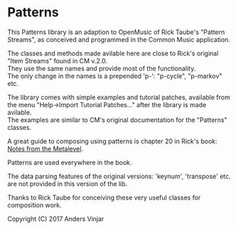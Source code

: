 # Patterns

This Patterns library is an adaption to OpenMusic of Rick Taube's "Pattern Streams", as conceived and programmed in the Common Music application.

The classes and methods made avilable here are close to Rick's original "Item Streams" found in CM v.2.0.  
They use the same names and provide most of the functionality.  
The only change in the names is a prepended 'p-': "p-cycle", "p-markov" etc.

The library comes with simple examples and tutorial patches, available from the menu "Help->Import Tutorial Patches..." after
the library is made avilable.  
The examples are similar to CM's original documentation for the "Patterns" classes.

A great guide to composing using patterns is chapter 20 in Rick's book:  [Notes from the Metalevel](http://www.moz.ac.at/sem/lehre/lib/cm/Notes%20from%20the%20Metalevel/index.html).

Patterns are used everywhere in the book. 

The data parsing features of the original versions: 'keynum', 'transpose' etc. are not provided in this version of the lib.

Thanks to Rick Taube for conceiving these very useful classes for composition work.

Copyright (C) 2017 Anders Vinjar

